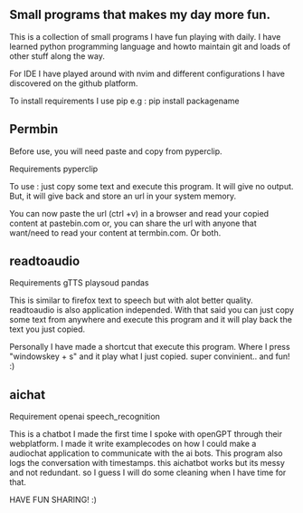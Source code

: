 ## Small programs that makes my day more fun. 

This is a collection of small programs I have fun playing with daily.
I have learned python programming language and howto maintain git and 
loads of other stuff along the way. 

For IDE I have played around with nvim and different configurations I 
have discovered on the github platform.



To install requirements I use pip 
e.g : pip install packagename

##  Permbin
Before use, you will need paste and copy from pyperclip.

Requirements
 pyperclip
    
To use : 
  just copy some text and execute this program.
  It will give no output. But, 
  it will give back and store an url in your system memory.
  
  You can now paste the url (ctrl +v) in a browser and read your copied content at pastebin.com or,
  you can share the url with anyone that want/need to read your content at termbin.com. 
  Or both.



##  readtoaudio
Requirements
 gTTS
 playsoud
 pandas 

 This is similar to firefox text to speech but with alot better 
 quality. readtoaudio is also application independed. With that said
 you can just copy some text from anywhere and execute this program
 and it will play back the text you just copied.
 
 Personally I have made a shortcut that execute this program.
 Where I press "windowskey + s" and it play what I just copied. 
 super convinient.. and fun! :) 


## aichat
Requirement
 openai
 speech_recognition

 This is a chatbot I made the first time I spoke with openGPT through their webplatform. 
 I made it write examplecodes on how I could make a audiochat application to communicate 
 with the ai bots. This program also logs the conversation with timestamps.
 this aichatbot works but its messy and not redundant. so I guess I will do some cleaning
 when I have time for that. 



HAVE FUN SHARING! :) 
